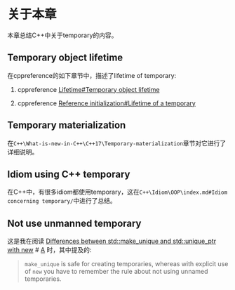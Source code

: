 # 关于本章

本章总结C++中关于temporary的内容。

## Temporary object lifetime

在cppreference的如下章节中，描述了lifetime of temporary: 

1) cppreference [Lifetime#Temporary object lifetime](https://en.cppreference.com/w/cpp/language/lifetime#Temporary_object_lifetime)

2) cppreference  [Reference initialization#Lifetime of a temporary](https://en.cppreference.com/w/cpp/language/reference_initialization#Lifetime_of_a_temporary)



## Temporary materialization

在`C++\What-is-new-in-C++\C++17\Temporary-materialization`章节对它进行了详细说明。

## Idiom using C++ temporary

在C++中，有很多idiom都使用temporary，这在`C++\Idiom\OOP\index.md#Idiom concerning temporary/`中进行了总结。



## Not use unmanned temporary

这是我在阅读 [Differences between std::make_unique and std::unique_ptr with new](https://stackoverflow.com/questions/22571202/differences-between-stdmake-unique-and-stdunique-ptr-with-new) # [A](https://stackoverflow.com/a/22571331) 时，其中提及的:

> `make_unique` is safe for creating temporaries, whereas with explicit use of `new` you have to remember the rule about not using unnamed temporaries.